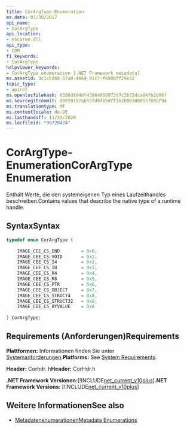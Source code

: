 ```yaml
---
title: CorArgType-Enumeration
ms.date: 03/30/2017
api_name:
- CorArgType
api_location:
- mscoree.dll
api_type:
- COM
f1_keywords:
- CorArgType
helpviewer_keywords:
- CorArgType enumeration [.NET Framework metadata]
ms.assetid: 3c1cb268-57a0-4664-91c7-f6908ff29e32
topic_type:
- apiref
ms.openlocfilehash: 6388d804df43964866073d7c3b32dca84fb2d06f
ms.sourcegitcommit: d8020797a6657d0fbbdff362b80300815f682f94
ms.translationtype: MT
ms.contentlocale: de-DE
ms.lasthandoff: 11/24/2020
ms.locfileid: "95720424"
---
```

# <a name="corargtype-enumeration"></a><span data-ttu-id="5d6cc-102">CorArgType-Enumeration</span><span class="sxs-lookup"><span data-stu-id="5d6cc-102">CorArgType Enumeration</span></span>

<span data-ttu-id="5d6cc-103">Enthält Werte, die den systemeigenen Typ eines Laufzeithandles beschreiben.</span><span class="sxs-lookup"><span data-stu-id="5d6cc-103">Contains values that describe the native type of a runtime handle.</span></span>  
  
## <a name="syntax"></a><span data-ttu-id="5d6cc-104">Syntax</span><span class="sxs-lookup"><span data-stu-id="5d6cc-104">Syntax</span></span>  
  
```cpp  
typedef enum CorArgType {  
  
    IMAGE_CEE_CS_END        = 0x0,  
    IMAGE_CEE_CS_VOID       = 0x1,  
    IMAGE_CEE_CS_I4         = 0x2,  
    IMAGE_CEE_CS_I8         = 0x3,  
    IMAGE_CEE_CS_R4         = 0x4,  
    IMAGE_CEE_CS_R8         = 0x5,  
    IMAGE_CEE_CS_PTR        = 0x6,  
    IMAGE_CEE_CS_OBJECT     = 0x7,  
    IMAGE_CEE_CS_STRUCT4    = 0x8,  
    IMAGE_CEE_CS_STRUCT32   = 0x9,  
    IMAGE_CEE_CS_BYVALUE    = 0xA  
  
} CorArgType;  
```  
  
## <a name="requirements"></a><span data-ttu-id="5d6cc-105">Requirements (Anforderungen)</span><span class="sxs-lookup"><span data-stu-id="5d6cc-105">Requirements</span></span>  

 <span data-ttu-id="5d6cc-106">**Plattformen:** Informationen finden Sie unter [Systemanforderungen](../../get-started/system-requirements.md).</span><span class="sxs-lookup"><span data-stu-id="5d6cc-106">**Platforms:** See [System Requirements](../../get-started/system-requirements.md).</span></span>  
  
 <span data-ttu-id="5d6cc-107">**Header:** Corhdr. h</span><span class="sxs-lookup"><span data-stu-id="5d6cc-107">**Header:** CorHdr.h</span></span>  
  
 <span data-ttu-id="5d6cc-108">**.NET Framework Versionen:**[!INCLUDE[net_current_v10plus](../../../../includes/net-current-v10plus-md.md)]</span><span class="sxs-lookup"><span data-stu-id="5d6cc-108">**.NET Framework Versions:** [!INCLUDE[net_current_v10plus](../../../../includes/net-current-v10plus-md.md)]</span></span>  
  
## <a name="see-also"></a><span data-ttu-id="5d6cc-109">Weitere Informationen</span><span class="sxs-lookup"><span data-stu-id="5d6cc-109">See also</span></span>

- [<span data-ttu-id="5d6cc-110">Metadatenenumerationen</span><span class="sxs-lookup"><span data-stu-id="5d6cc-110">Metadata Enumerations</span></span>](metadata-enumerations.md)
